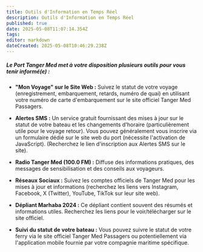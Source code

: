```yaml
---
title: Outils d'Information en Temps Réel
description: Outils d'Information en Temps Réel
published: true
date: 2025-05-08T11:07:14.354Z
tags: 
editor: markdown
dateCreated: 2025-05-08T10:46:29.238Z
---
```


##### Le Port Tanger Med met à votre disposition plusieurs outils pour vous tenir informé\(e\) :

  *  **"Mon Voyage" sur le Site Web :** Suivez le statut de votre voyage \(enregistrement, embarquement, retards, numéro de quai\) en utilisant votre numéro de carte d'embarquement sur le site officiel Tanger Med Passagers.

  *  **Alertes SMS :** Un service gratuit fournissant des mises à jour sur le statut de votre bateau et les changements d'horaire \(particulièrement utile pour le voyage retour\). Vous pouvez généralement vous inscrire via un formulaire dédié sur le site web du port \(nécessite l'activation de JavaScript\). \(Recherchez le lien d'inscription aux Alertes SMS sur le site\).

  *  **Radio Tanger Med \(100.0 FM\) :** Diffuse des informations pratiques, des messages de sensibilisation et des conseils aux voyageurs.

  *  **Réseaux Sociaux :** Suivez les comptes officiels de Tanger Med pour les mises à jour et informations \(recherchez les liens vers Instagram, Facebook, X \(Twitter\), YouTube, TikTok sur leur site web\).

  *  **Dépliant Marhaba 2024 :** Ce dépliant contient souvent des résumés et informations utiles. Recherchez les liens pour le voir/télécharger sur le site officiel.

  *  **Suivi du statut de votre bateau :** Vous pouvez suivre le statut de votre ferry via le site officiel Tanger Med Passagers ou potentiellement via l'application mobile fournie par votre compagnie maritime spécifique.